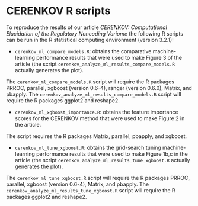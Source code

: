 # CERENKOV R scripts #

To reproduce the results of our article *CERENKOV:* *Computational* 
*Elucidation* *of* *the* *Regulatory* *Noncoding* *Variome* 
the following R scripts can be run in the R statistical computing
environment (version 3.2.1):

- `cerenkov_ml_compare_models.R`: obtains the comparative machine-learning
performance results that were used to make Figure 3 of the article (the script
`cerenkov_analyze_ml_results_compare_models.R` actually generates the plot).

The `cerenkov_ml_compare_models.R` script will require the R packages PRROC, parallel, 
xgboost (version 0.6-4), ranger (version 0.6.0), Matrix, and pbapply. The
`cerenkov_analyze_ml_results_compare_models.R` script will require the R packages ggplot2
and reshape2.

- `cerenkov_ml_xgboost_importance.R`: obtains the feature importance scores for
the CERENKOV method that were used to make Figure 2 in the article. 

The script requires the R packages Matrix, parallel, pbapply, and xgboost.

- `cerenkov_ml_tune_xgboost.R`: obtains the grid-search tuning machine-learning
performance results that were used to make Figure 1b,c in the article (the
script `cerenkov_analyze_ml_results_tune_xgboost.R` actually generates the
plot).

The `cerenkov_ml_tune_xgboost.R` script will require the R packages PRROC,
parallel, xgboost (version 0.6-4), Matrix, and pbapply. The
`cerenkov_analyze_ml_results_tune_xgboost.R` script will require the R packages
ggplot2 and reshape2.

